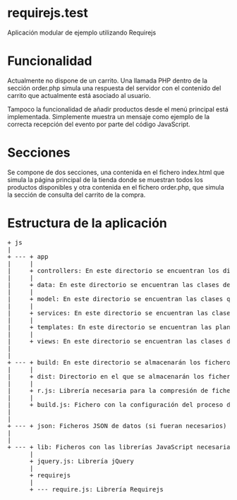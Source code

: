 requirejs.test
==============

Aplicación modular de ejemplo utilizando Requirejs

Funcionalidad
=============

Actualmente no dispone de un carrito. Una llamada PHP dentro de la sección
order.php simula una respuesta del servidor con el contenido del carrito que
actualmente está asociado al usuario.

Tampoco la funcionalidad de añadir productos desde el menú principal está
implementada. Simplemente muestra un mensaje como ejemplo de la correcta
recepción del evento por parte del código JavaScript.

Secciones
=========

Se compone de dos secciones, una contenida en el fichero index.html que simula
la página principal de la tienda donde se muestran todos los productos
disponibles y otra contenida en el fichero order.php, que simula la sección
de consulta del carrito de la compra.

Estructura de la aplicación
===========================
<pre>
+ js
|
+ --- + app
|     |
|     + controllers: En este directorio se encuentran los distintos controladores de la aplicación
|     |
|     + data: En este directorio se encuentran las clases de la capa de datos que se encargan de insertar/obtener/modificar/eliminar información
|     |
|     + model: En este directorio se encuentran las clases que modelan las entidades que manejará la aplicación
|     |
|     + services: En este directorio se encuentran las clases de la capa de negocio
|     |
|     + templates: En este directorio se encuentran las plantillas HTML utilizadas para renderizar contenidos en la capa de la vista
|     |
|     + views: En este directorio se encuentran las clases de la capa de vista
|
|
+ --- + build: En este directorio se almacenarán los ficheros comprimidos tras la compresión. Contendrá lo siguiente
|     |
|     + dist: Directorio en el que se almacenarán los ficheros comprimidos
|     |
|     + r.js: Librería necesaria para la compresión de ficheros.
|     |
|     + build.js: Fichero con la configuración del proceso de compresión.
|
|
+ --- + json: Ficheros JSON de datos (si fueran necesarios)
|
|
+ --- + lib: Ficheros con las librerías JavaScript necesarias. Contendrá al menos las aquí definidas
      |
      + jquery.js: Librería jQuery
      |
      + requirejs
      |
      + --- require.js: Librería Requirejs
</pre>